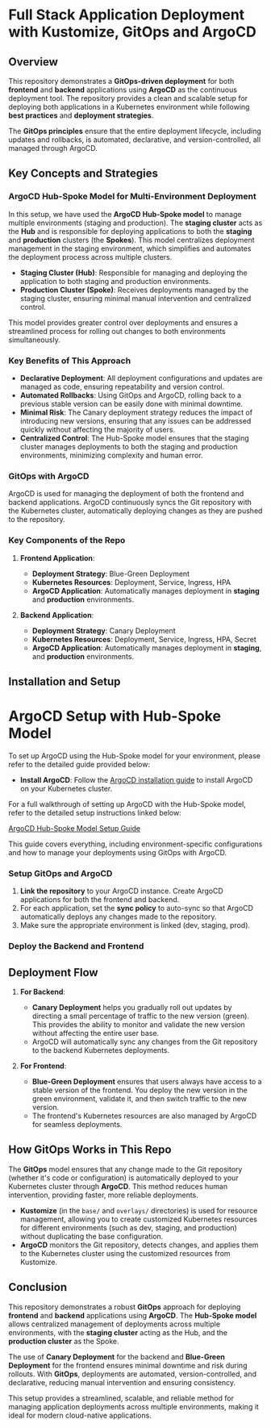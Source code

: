 # Full Stack Application Deployment with Kustomize, GitOps and ArgoCD

## Overview

This repository demonstrates a **GitOps-driven deployment** for both **frontend** and **backend** applications using **ArgoCD** as the continuous deployment tool. The repository provides a clean and scalable setup for deploying both applications in a Kubernetes environment while following **best practices** and **deployment strategies**.

The **GitOps principles** ensure that the entire deployment lifecycle, including updates and rollbacks, is automated, declarative, and version-controlled, all managed through ArgoCD.

## Key Concepts and Strategies

### ArgoCD Hub-Spoke Model for Multi-Environment Deployment

In this setup, we have used the **ArgoCD Hub-Spoke model** to manage multiple environments (staging and production). The **staging cluster** acts as the **Hub** and is responsible for deploying applications to both the **staging** and **production** clusters (the **Spokes**). This model centralizes deployment management in the staging environment, which simplifies and automates the deployment process across multiple clusters.

- **Staging Cluster (Hub)**: Responsible for managing and deploying the application to both staging and production environments.
- **Production Cluster (Spoke)**: Receives deployments managed by the staging cluster, ensuring minimal manual intervention and centralized control.

This model provides greater control over deployments and ensures a streamlined process for rolling out changes to both environments simultaneously.

### Key Benefits of This Approach

- **Declarative Deployment**: All deployment configurations and updates are managed as code, ensuring repeatability and version control.
- **Automated Rollbacks**: Using GitOps and ArgoCD, rolling back to a previous stable version can be easily done with minimal downtime.
- **Minimal Risk**: The Canary deployment strategy reduces the impact of introducing new versions, ensuring that any issues can be addressed quickly without affecting the majority of users.
- **Centralized Control**: The Hub-Spoke model ensures that the staging cluster manages deployments to both the staging and production environments, minimizing complexity and human error.

### GitOps with ArgoCD

ArgoCD is used for managing the deployment of both the frontend and backend applications. ArgoCD continuously syncs the Git repository with the Kubernetes cluster, automatically deploying changes as they are pushed to the repository.

### Key Components of the Repo

1. **Frontend Application**:

   - **Deployment Strategy**: Blue-Green Deployment
   - **Kubernetes Resources**: Deployment, Service, Ingress, HPA
   - **ArgoCD Application**: Automatically manages deployment in **staging** and **production** environments.

2. **Backend Application**:
   - **Deployment Strategy**: Canary Deployment
   - **Kubernetes Resources**: Deployment, Service, Ingress, HPA, Secret
   - **ArgoCD Application**: Automatically manages deployment in  **staging**, and **production** environments.

## Installation and Setup

# ArgoCD Setup with Hub-Spoke Model

To set up ArgoCD using the Hub-Spoke model for your environment, please refer to the detailed guide provided below:

- **Install ArgoCD**: Follow the [ArgoCD installation guide](https://argo-cd.readthedocs.io/en/stable/getting_started/) to install ArgoCD on your Kubernetes cluster.

For a full walkthrough of setting up ArgoCD with the Hub-Spoke model, refer to the detailed setup instructions linked below:

[ArgoCD Hub-Spoke Model Setup Guide](https://github.com/Vikas-Prince/Full-Stack-Infra-Setup/blob/main/ArgoCD_config/installation.md)

This guide covers everything, including environment-specific configurations and how to manage your deployments using GitOps with ArgoCD.


### Setup GitOps and ArgoCD

1. **Link the repository** to your ArgoCD instance. Create ArgoCD applications for both the frontend and backend.
2. For each application, set the **sync policy** to auto-sync so that ArgoCD automatically deploys any changes made to the repository.
3. Make sure the appropriate environment is linked (dev, staging, prod).

### Deploy the Backend and Frontend

## Deployment Flow

1. **For Backend**:

   - **Canary Deployment** helps you gradually roll out updates by directing a small percentage of traffic to the new version (green). This provides the ability to monitor and validate the new version without affecting the entire user base.
   - ArgoCD will automatically sync any changes from the Git repository to the backend Kubernetes deployments.

2. **For Frontend**:
   - **Blue-Green Deployment** ensures that users always have access to a stable version of the frontend. You deploy the new version in the green environment, validate it, and then switch traffic to the new version.
   - The frontend's Kubernetes resources are also managed by ArgoCD for seamless deployments.

## How GitOps Works in This Repo

The **GitOps** model ensures that any change made to the Git repository (whether it's code or configuration) is automatically deployed to your Kubernetes cluster through **ArgoCD**. This method reduces human intervention, providing faster, more reliable deployments.

- **Kustomize** (in the `base/` and `overlays/` directories) is used for resource management, allowing you to create customized Kubernetes resources for different environments (such as dev, staging, and production) without duplicating the base configuration. 
- **ArgoCD** monitors the Git repository, detects changes, and applies them to the Kubernetes cluster using the customized resources from Kustomize.


## Conclusion

This repository demonstrates a robust **GitOps** approach for deploying **frontend** and **backend** applications using **ArgoCD**. The **Hub-Spoke model** allows centralized management of deployments across multiple environments, with the **staging cluster** acting as the Hub, and the **production cluster** as the Spoke.

The use of **Canary Deployment** for the backend and **Blue-Green Deployment** for the frontend ensures minimal downtime and risk during rollouts. With **GitOps**, deployments are automated, version-controlled, and declarative, reducing manual intervention and ensuring consistency.

This setup provides a streamlined, scalable, and reliable method for managing application deployments across multiple environments, making it ideal for modern cloud-native applications.
